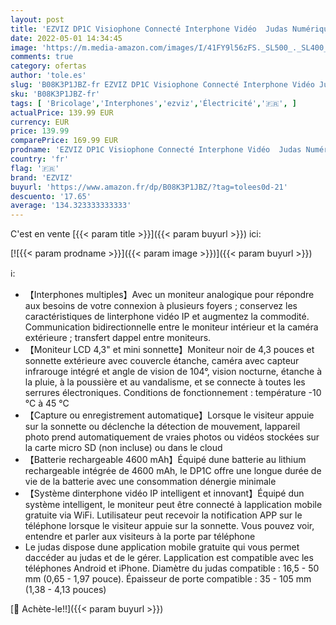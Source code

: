 ```yaml
---
layout: post
title: 'EZVIZ DP1C Visiophone Connecté Interphone Vidéo  Judas Numérique de Porte  Caméra avec 4.3’’ Pouces Moniteur  Surveiller Via Smartphone  PIR Motion Detection  Audio Bidirectionnel  5m Vision Nocturne'
date: 2022-05-01 14:34:45
image: 'https://m.media-amazon.com/images/I/41FY9l56zFS._SL500_._SL400_.jpg'
comments: true
category: ofertas
author: 'tole.es'
slug: 'B08K3P1JBZ-fr EZVIZ DP1C Visiophone Connecté Interphone Vidéo Judas...'
sku: 'B08K3P1JBZ-fr'
tags: [ 'Bricolage','Interphones','ezviz','Électricité','🇫🇷', ]
actualPrice: 139.99 EUR
currency: EUR
price: 139.99
comparePrice: 169.99 EUR
prodname: 'EZVIZ DP1C Visiophone Connecté Interphone Vidéo  Judas Numérique de Porte  Caméra avec 4.3’’ Pouces Moniteur  Surveiller Via Smartphone  PIR Motion Detection  Audio Bidirectionnel  5m Vision Nocturne'
country: 'fr'
flag: '🇫🇷'
brand: 'EZVIZ'
buyurl: 'https://www.amazon.fr/dp/B08K3P1JBZ/?tag=tolees0d-21'
descuento: '17.65'
average: '134.323333333333'
---
```


C'est en vente [{{< param title >}}]({{< param buyurl >}}) ici:

[![{{< param prodname >}}]({{< param image >}})]({{< param buyurl >}})

ℹ️:

- 【Interphones multiples】Avec un moniteur analogique pour répondre aux besoins de votre connexion à plusieurs foyers ; conservez les caractéristiques de linterphone vidéo IP et augmentez la commodité. Communication bidirectionnelle entre le moniteur intérieur et la caméra extérieure ; transfert dappel entre moniteurs.
- 【Moniteur LCD 4,3" et mini sonnette】Moniteur noir de 4,3 pouces et sonnette extérieure avec couvercle étanche, caméra avec capteur infrarouge intégré et angle de vision de 104°, vision nocturne, étanche à la pluie, à la poussière et au vandalisme, et se connecte à toutes les serrures électroniques. Conditions de fonctionnement : température -10 °C à 45 °C
- 【Capture ou enregistrement automatique】Lorsque le visiteur appuie sur la sonnette ou déclenche la détection de mouvement, lappareil photo prend automatiquement de vraies photos ou vidéos stockées sur la carte micro SD (non incluse) ou dans le cloud
- 【Batterie rechargeable 4600 mAh】Équipé dune batterie au lithium rechargeable intégrée de 4600 mAh, le DP1C offre une longue durée de vie de la batterie avec une consommation dénergie minimale
- 【Système dinterphone vidéo IP intelligent et innovant】Équipé dun système intelligent, le moniteur peut être connecté à lapplication mobile gratuite via WiFi. Lutilisateur peut recevoir la notification APP sur le téléphone lorsque le visiteur appuie sur la sonnette. Vous pouvez voir, entendre et parler aux visiteurs à la porte par téléphone
- Le judas dispose dune application mobile gratuite qui vous permet daccéder au judas et de le gérer. Lapplication est compatible avec les téléphones Android et iPhone. Diamètre du judas compatible : 16,5 - 50 mm (0,65 - 1,97 pouce). Épaisseur de porte compatible : 35 - 105 mm (1,38 - 4,13 pouces)

[🛒 Achète-le!!]({{< param buyurl >}})
